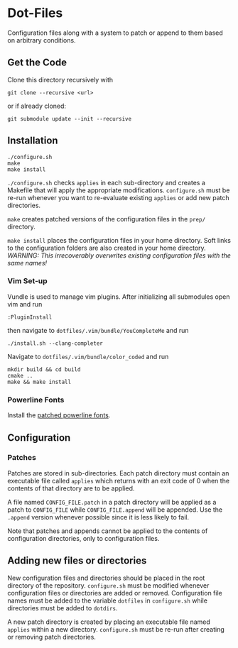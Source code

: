 # Dot-Files
Configuration files along with a system to patch or append to them based on
arbitrary conditions.

## Get the Code
Clone this directory recursively with
```Shell
git clone --recursive <url>
```
or if already cloned:
```Shell
git submodule update --init --recursive
```

## Installation
```Shell
./configure.sh
make
make install
```

`./configure.sh` checks `applies` in each sub-directory and creates a Makefile
that will apply the appropriate modifications. `configure.sh` must be re-run
whenever you want to re-evaluate existing `applies` or add new patch
directories.

`make` creates patched versions of the configuration files in the `prep/`
directory.

`make install` places the configuration files in your home directory. Soft links
to the configuration folders are also created in your home directory.
_WARNING: This irrecoverably overwrites existing configuration files with the
same names!_

### Vim Set-up
Vundle is used to manage vim plugins. After initializing all submodules open vim
and run
```
:PluginInstall
```
then navigate to `dotfiles/.vim/bundle/YouCompleteMe` and run
```Shell
./install.sh --clang-completer
```
Navigate to `dotfiles/.vim/bundle/color_coded` and run
```Shell
mkdir build && cd build
cmake ..
make && make install
```


### Powerline Fonts
Install the [patched powerline fonts](https://github.com/powerline/fonts).

## Configuration
### Patches
Patches are stored in sub-directories. Each patch directory must contain an
executable file called `applies` which returns with an exit code of 0 when the
contents of that directory are to be applied.

A file named `CONFIG_FILE.patch` in a patch directory will be applied as a patch
to `CONFIG_FILE` while `CONFIG_FILE.append` will be appended. Use the `.append`
version whenever possible since it is less likely to fail.

Note that patches and appends cannot be applied to the contents of configuration
directories, only to configuration files.

## Adding new files or directories
New configuration files and directories should be placed in the root directory
of the repository. `configure.sh` must be modified whenever configuration files
or directories are added or removed. Configuration file names must be added to
the variable `dotfiles` in `configure.sh` while directories must be added to
`dotdirs`.

A new patch directory is created by placing an executable file named `applies`
within a new directory. `configure.sh` must be re-run after creating or removing
patch directories.

